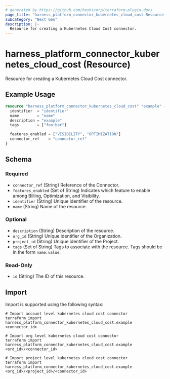 ```yaml
---
# generated by https://github.com/hashicorp/terraform-plugin-docs
page_title: "harness_platform_connector_kubernetes_cloud_cost Resource - terraform-provider-harness"
subcategory: "Next Gen"
description: |-
  Resource for creating a Kubernetes Cloud Cost connector.
---
```


# harness_platform_connector_kubernetes_cloud_cost (Resource)

Resource for creating a Kubernetes Cloud Cost connector.

## Example Usage

```terraform
resource "harness_platform_connector_kubernetes_cloud_cost" "example" {
  identifier  = "identifier"
  name        = "name"
  description = "example"
  tags        = ["foo:bar"]

  features_enabled = ["VISIBILITY", "OPTIMIZATION"]
  connector_ref    = "connector_ref"
}
```

<!-- schema generated by tfplugindocs -->
## Schema

### Required

- `connector_ref` (String) Reference of the Connector.
- `features_enabled` (Set of String) Indicates which feature to enable among Billing, Optimization, and Visibility.
- `identifier` (String) Unique identifier of the resource.
- `name` (String) Name of the resource.

### Optional

- `description` (String) Description of the resource.
- `org_id` (String) Unique identifier of the Organization.
- `project_id` (String) Unique identifier of the Project.
- `tags` (Set of String) Tags to associate with the resource. Tags should be in the form `name:value`.

### Read-Only

- `id` (String) The ID of this resource.

## Import

Import is supported using the following syntax:

```shell
# Import account level kubernetes cloud cost connector 
terraform import harness_platform_connector_kubernetes_cloud_cost.example <connector_id>

# Import org level kubernetes cloud cost connector 
terraform import harness_platform_connector_kubernetes_cloud_cost.example <ord_id>/<connector_id>

# Import project level kubernetes cloud cost connector 
terraform import harness_platform_connector_kubernetes_cloud_cost.example <org_id>/<project_id>/<connector_id>
```
